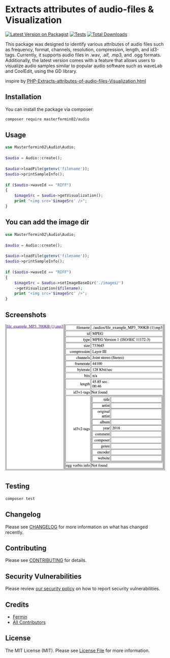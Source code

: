 # Extracts attributes of audio-files & Visualization

[![Latest Version on Packagist](https://img.shields.io/packagist/v/masterfermin02/audio.svg?style=flat-square)](https://packagist.org/packages/masterfermin02/audio)
[![Tests](https://github.com/masterfermin02/audio/actions/workflows/run-tests.yml/badge.svg?branch=main)](https://github.com/masterfermin02/audio/actions/workflows/run-tests.yml)
[![Total Downloads](https://img.shields.io/packagist/dt/masterfermin02/audio.svg?style=flat-square)](https://packagist.org/packages/masterfermin02/audio)

This package was designed to identify various attributes of audio files such as frequency, format, channels, resolution, compression, length, and id3-tags. Currently, it supports audio files in .wav, .aif, .mp3, and .ogg formats. Additionally, the latest version comes with a feature that allows users to visualize audio samples similar to popular audio software such as waveLab and CoolEdit, using the GD library.

inspire by [PHP-Extracts-attributes-of-audio-files-Visualization.html](https://www.phpclasses.org/package/482-PHP-Extracts-attributes-of-audio-files-Visualization.html)

## Installation

You can install the package via composer:

```bash
composer require masterfermin02/audio
```

## Usage

```php
use Masterfermin02\Audio\Audio;

$audio = Audio::create();

$audio->loadFile(getenv('filename'));
$audio->printSampleInfo();

if ($audio->waveId == "RIFF")
{
    $imageSrc = $audio->getVisualization();
    print "<img src='$imageSrc' />";
}
```

## You can add the image dir

```php
use Masterfermin02\Audio\Audio;

$audio = Audio::create();

$audio->loadFile(getenv('filename'));
$audio->printSampleInfo();

if ($audio->waveId == "RIFF")
{
    $imageSrc = $audio->setImageBaseDir('./images/')
    ->getVisualization($filename);
    print "<img src='$imageSrc' />";
}
```

## Screenshots
![result](./screen/Screenshot%202023-12-04%20at%203.40.12%20PM.png?raw=true "Result")

## Testing

```bash
composer test
```

## Changelog

Please see [CHANGELOG](CHANGELOG.md) for more information on what has changed recently.

## Contributing

Please see [CONTRIBUTING](https://github.com/spatie/.github/blob/main/CONTRIBUTING.md) for details.

## Security Vulnerabilities

Please review [our security policy](../../security/policy) on how to report security vulnerabilities.

## Credits

- [Fermin](https://github.com/masterfermin02)
- [All Contributors](../../contributors)

## License

The MIT License (MIT). Please see [License File](LICENSE.md) for more information.

